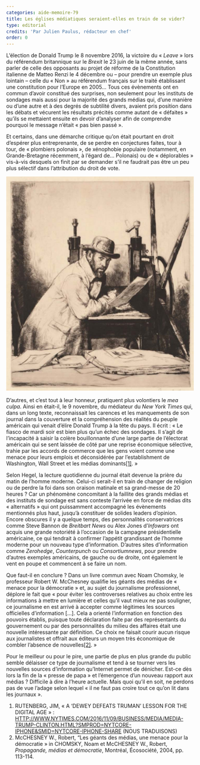 ```yaml
---
categories: aide-memoire-79
title: Les églises médiatiques seraient-elles en train de se vider?
type: editorial
credits: 'Par Julien Paulus, rédacteur en chef'
order: 0
---
```

L’élection de Donald Trump le 8 novembre 2016, la victoire du « _Leave_ » lors du référendum britannique sur le _Brexit_ le 23 juin de la même année, sans parler de celle des opposants au projet de réforme de la Constitution italienne de Matteo Renzi le 4 décembre ou – pour prendre un exemple plus lointain – celle du « Non » au référendum français sur le traité établissant une constitution pour l’Europe en 2005… Tous ces évènements ont en commun d’avoir constitué des surprises, non seulement pour les instituts de sondages mais aussi pour la majorité des grands médias qui, d’une manière ou d’une autre et à des degrés de subtilité divers, avaient pris position dans les débats et vécurent les résultats précités comme autant de « défaites » qu’ils se mettaient ensuite en devoir d’analyser afin de comprendre pourquoi le message n’était « pas bien passé ».



Et certains, dans une démarche critique qu’on était pourtant en droit d’espérer plus entreprenante, de se perdre en conjectures faites, tour à tour, de « plombiers polonais », de xénophobie populaire (notamment, en Grande-Bretagne récemment, à l’égard de… Polonais) ou de « déplorables » vis-à-vis desquels on finit par se demander s’il ne faudrait pas être un peu plus sélectif dans l’attribution du droit de vote.



![eglise mediatique](/assets/uploads/am-79-eglise-mediatique.jpg)



D’autres, et c’est tout à leur honneur, pratiquent plus volontiers le _mea culpa_. Ainsi en était-il, le 9 novembre, du médiateur du _New York Times_ qui, dans un long texte, reconnaissait les carences et les manquements de son journal dans la couverture et la compréhension des réalités du peuple américain qui venait d’élire Donald Trump à la tête du pays. Il écrit : « Le fiasco de mardi soir est bien plus qu’un échec des sondages. Il s’agit de l’incapacité à saisir la colère bouillonnante d’une large partie de l’électorat américain qui se sent laissée de côté par une reprise économique sélective, trahie par les accords de commerce que les gens voient comme une menace pour leurs emplois et déconsidérée par l’establishment de Washington, Wall Street et les médias dominants[[1]](#footnote-1). »



Selon Hegel, la lecture quotidienne du journal était devenue la prière du matin de l’homme moderne. Celui-ci serait-il en train de changer de religion ou de perdre la foi dans son oraison matinale et sa grand-messe de 20 heures ? Car un phénomène concomitant à la faillite des grands médias et des instituts de sondage est sans conteste l’arrivée en force de médias dits « alternatifs » qui ont puissamment accompagné les évènements mentionnés plus haut, jusqu’à constituer de solides leaders d’opinion. Encore obscures il y a quelque temps, des personnalités conservatrices comme Steve Bannon de _Breitbart News_ ou Alex Jones d’_Infowars_ ont acquis une grande notoriété à l’occasion de la campagne présidentielle américaine, ce qui tendrait à confirmer l’appétit grandissant de l’homme moderne pour un nouveau type d’information. D’autres sites d’information comme _Zerohedge_, _Counterpunch_ ou _Consortiumnews_, pour prendre d’autres exemples américains, de gauche ou de droite, ont également le vent en poupe et commencent à se faire un nom.



Que faut-il en conclure ? Dans un livre commun avec Noam Chomsky, le professeur Robert W. McChesney qualifie les géants des médias de « menace pour la démocratie » et, au sujet du journalisme professionnel, déplore le fait que « pour éviter les controverses relatives au choix entre les informations à mettre en lumière et celles qu’il vaut mieux ne pas souligner, ce journalisme en est arrivé à accepter comme légitimes les sources officielles d’information \[…]. Cela a orienté l’information en fonction des pouvoirs établis, puisque toute déclaration faite par des représentants du gouvernement ou par des personnalités du milieu des affaires était une nouvelle intéressante par définition. Ce choix ne faisait courir aucun risque aux journalistes et offrait aux éditeurs un moyen très économique de combler l’absence de nouvelles[[2]](#footnote-2). »



Pour le meilleur ou pour le pire, une partie de plus en plus grande du public semble délaisser ce type de journalisme et tend à se tourner vers les nouvelles sources d’information qu’Internet permet de dénicher. Est-ce dès lors la fin de la « presse de papa » et l’émergence d’un nouveau rapport aux médias ? Difficile à dire à l’heure actuelle. Mais quoi qu’il en soit, ne perdons pas de vue l’adage selon lequel « il ne faut pas croire tout ce qu’on lit dans les journaux ».



1. RUTENBERG, JIM, « A ‘DEWEY DEFEATS TRUMAN’ LESSON FOR THE DIGITAL AGE » : [HTTP://WWW.NYTIMES.COM/2016/11/09/BUSINESS/MEDIA/MEDIA-TRUMP-CLINTON.HTML?SMPROD=NYTCORE-IPHONE&SMID=NYTCORE-IPHONE-SHARE](https://www.nytimes.com/2016/11/09/business/media/media-trump-clinton.html?Smprod=nytcore-iphone&smid=nytcore-iphone-share&_r=0) (NOUS TRADUISONS)
2. McCHESNEY W., Robert, “Les géants des médias, une menace pour la démocratie » in CHOMSKY, Noam et McCHESNEY W., Robert, _Propagande, médias et démocratie_, Montréal, Écosociété, 2004, pp. 113-114.

